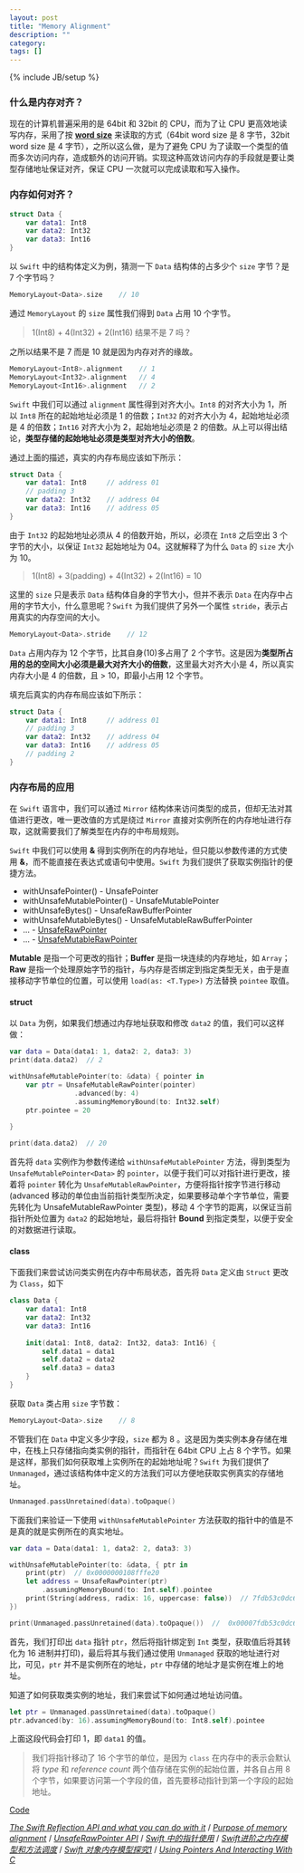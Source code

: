 ```yaml
---
layout: post
title: "Memory Alignment"
description: ""
category: 
tags: []
---
```

{% include JB/setup %}

### 什么是内存对齐？

现在的计算机普遍采用的是 64bit 和 32bit 的 CPU，而为了让 CPU 更高效地读写内存，采用了按 [**word size**](https://stackoverflow.com/questions/19821103/what-does-it-mean-by-word-size-in-computer) 来读取的方式（64bit word size 是 8 字节，32bit word size 是 4 字节），之所以这么做，是为了避免 CPU 为了读取一个类型的值而多次访问内存，造成额外的访问开销。实现这种高效访问内存的手段就是要让类型存储地址保证对齐，保证 CPU 一次就可以完成读取和写入操作。

### 内存如何对齐？

```swift
struct Data {
    var data1: Int8
    var data2: Int32
    var data3: Int16
}
```

以 `Swift` 中的结构体定义为例，猜测一下 `Data` 结构体的占多少个 `size` 字节？是 7 个字节吗？

```swift
MemoryLayout<Data>.size    // 10
```

通过 `MemoryLayout` 的 `size` 属性我们得到 `Data` 占用 10 个字节。

> 1(Int8) + 4(Int32) + 2(Int16) 结果不是 7 吗？
 
之所以结果不是 7 而是 10 就是因为内存对齐的缘故。

```swift
MemoryLayout<Int8>.alignment    // 1
MemoryLayout<Int32>.alignment   // 4
MemoryLayout<Int16>.alignment   // 2
```

`Swift` 中我们可以通过 `alignment` 属性得到对齐大小。`Int8` 的对齐大小为 1，所以 `Int8` 所在的起始地址必须是 1 的倍数；`Int32` 的对齐大小为 4，起始地址必须是 4 的倍数；`Int16` 对齐大小为 2，起始地址必须是 2 的倍数。从上可以得出结论，**类型存储的起始地址必须是类型对齐大小的倍数**。

通过上面的描述，真实的内存布局应该如下所示：

```swift
struct Data {
    var data1: Int8     // address 01
    // padding 3
    var data2: Int32    // address 04
    var data3: Int16    // address 05
}
```

由于 `Int32` 的起始地址必须从 4 的倍数开始，所以，必须在 `Int8` 之后空出 3 个字节的大小，以保证 `Int32` 起始地址为 04。这就解释了为什么 `Data` 的 `size` 大小为 10。

> 1(Int8) + 3(padding) + 4(Int32) + 2(Int16) = 10
 
这里的 `size` 只是表示 `Data` 结构体自身的字节大小，但并不表示 `Data` 在内存中占用的字节大小，什么意思呢？`Swift` 为我们提供了另外一个属性 `stride`，表示占用真实的内存空间的大小。

```swift
MemoryLayout<Data>.stride    // 12
```

`Data` 占用内存为 12 个字节，比其自身(10)多占用了 2 个字节。这是因为**类型所占用的总的空间大小必须是最大对齐大小的倍数**，这里最大对齐大小是 4，所以真实内存大小是 4 的倍数，且 > 10，即最小占用 12 个字节。

填充后真实的内存布局应该如下所示：

```swift
struct Data {
    var data1: Int8     // address 01
    // padding 3
    var data2: Int32    // address 04
    var data3: Int16    // address 05
    // padding 2
}
```

### 内存布局的应用

在 `Swift` 语言中，我们可以通过 `Mirror` 结构体来访问类型的成员，但却无法对其值进行更改，唯一更改值的方式是绕过 `Mirror` 直接对实例所在的内存地址进行存取，这就需要我们了解类型在内存的中布局规则。

`Swift` 中我们可以使用 **&** 得到实例所在的内存地址，但只能以参数传递的方式使用 **&**，而不能直接在表达式或语句中使用。`Swift` 为我们提供了获取实例指针的便捷方法。

- withUnsafePointer() - UnsafePointer<T>
- withUnsafeMutablePointer() - UnsafeMutablePointer<T>
- withUnsafeBytes() - UnsafeRawBufferPointer
- withUnsafeMutableBytes() - UnsafeMutableRawBufferPointer
- ... - [UnsafeRawPointer](https://developer.apple.com/reference/swift/unsaferawpointer)
- ... - [UnsafeMutableRawPointer](https://developer.apple.com/reference/swift/unsafemutablerawpointer)

**Mutable** 是指一个可更改的指针；**Buffer** 是指一块连续的内存地址，如 `Array`；**Raw** 是指一个处理原始字节的指针，与内存是否绑定到指定类型无关，由于是直接移动字节单位的位置，可以使用 `load(as: <T.Type>)` 方法替换 `pointee` 取值。

#### struct

以 `Data` 为例，如果我们想通过内存地址获取和修改 `data2` 的值，我们可以这样做：

```swift
var data = Data(data1: 1, data2: 2, data3: 3)
print(data.data2)  // 2

withUnsafeMutablePointer(to: &data) { pointer in
    var ptr = UnsafeMutableRawPointer(pointer)
                .advanced(by: 4)
                .assumingMemoryBound(to: Int32.self)
    ptr.pointee = 20
    
}

print(data.data2)  // 20
```

首先将 `data` 实例作为参数传递给 `withUnsafeMutablePointer` 方法，得到类型为`UnsafeMutablePointer<Data>` 的 `pointer`，以便于我们可以对指针进行更改，接着将 `pointer` 转化为 `UnsafeMutableRawPointer`，方便将指针按字节进行移动(advanced 移动的单位由当前指针类型所决定，如果要移动单个字节单位，需要先转化为 UnsafeMutableRawPointer 类型)，移动 4 个字节的距离，以保证当前指针所处位置为 `data2` 的起始地址，最后将指针 **Bound** 到指定类型，以便于安全的对数据进行读取。

#### class

下面我们来尝试访问类实例在内存中布局状态，首先将 `Data` 定义由 `Struct` 更改为 `Class`，如下

```swift
class Data {
    var data1: Int8
    var data2: Int32
    var data3: Int16
    
    init(data1: Int8, data2: Int32, data3: Int16) {
        self.data1 = data1
        self.data2 = data2
        self.data3 = data3
    }
}
```

获取 `Data` 类占用 `size` 字节数：

```swift
MemoryLayout<Data>.size    // 8
```

不管我们在 `Data` 中定义多少字段，`size` 都为 8 。这是因为类实例本身存储在堆中，在栈上只存储指向类实例的指针，而指针在 64bit CPU 上占 8 个字节。如果是这样，那我们如何获取堆上实例所在的起始地址呢？`Swift` 为我们提供了 `Unmanaged`，通过该结构体中定义的方法我们可以方便地获取实例真实的存储地址。

```swift
Unmanaged.passUnretained(data).toOpaque()
```

下面我们来验证一下使用 `withUnsafeMutablePointer` 方法获取的指针中的值是不是真的就是实例所在的真实地址。

```swift
var data = Data(data1: 1, data2: 2, data3: 3)

withUnsafeMutablePointer(to: &data, { ptr in
    print(ptr)  // 0x0000000108fffe20
    let address = UnsafeRawPointer(ptr)
        .assumingMemoryBound(to: Int.self).pointee
    print(String(address, radix: 16, uppercase: false))  // 7fdb53c0dc60
})

print(Unmanaged.passUnretained(data).toOpaque())  //  0x00007fdb53c0dc60
```

首先，我们打印出 `data` 指针 `ptr`，然后将指针绑定到 `Int` 类型，获取值后将其转化为 16 进制并打印)，最后将其与我们通过使用 `Unmanaged` 获取的地址进行对比，可见，`ptr` 并不是实例所在的地址，`ptr` 中存储的地址才是实例在堆上的地址。

知道了如何获取类实例的地址，我们来尝试下如何通过地址访问值。

```swift
let ptr = Unmanaged.passUnretained(data).toOpaque()
ptr.advanced(by: 16).assumingMemoryBound(to: Int8.self).pointee
```

上面这段代码会打印 1，即 `data1` 的值。

> 我们将指针移动了 16 个字节的单位，是因为 `class` 在内存中的表示会默认将 *type* 和 *reference count* 两个值存储在实例的起始位置，并各自占用 8 个字节，如果要访问第一个字段的值，首先要移动指针到第一个字段的起始地址。


[Code](https://github.com/KanLei/ExtensionMirror)


[*The Swift Reflection API and what you can do with it*](https://appventure.me/2015/10/24/swift-reflection-api-what-you-can-do/) / 
[*Purpose of memory alignment*](https://stackoverflow.com/questions/381244/purpose-of-memory-alignment) / 
[*UnsafeRawPointer API*](https://github.com/apple/swift-evolution/blob/master/proposals/0107-unsaferawpointer.md) / 
[*Swift 中的指针使用*](https://onevcat.com/2015/01/swift-pointer/) / 
[*Swift进阶之内存模型和方法调度*](http://blog.csdn.net/hello_hwc/article/details/53147910) / 
[*Swift 对象内存模型探究1*](https://mp.weixin.qq.com/s/zIkB9KnAt1YPWGOOwyqY3Q) /
[*Using Pointers And Interacting With C*](https://www.raywenderlich.com/148569/unsafe-swift)